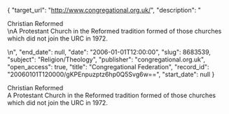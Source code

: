 {
  "target_url": "http://www.congregational.org.uk/", 
  "description": "<p>Christian Reformed<br />\nA Protestant Church in the Reformed tradition formed of those churches which did not join the URC in 1972.</p>\n", 
  "end_date": null, 
  "date": "2006-01-01T12:00:00", 
  "slug": 8683539, 
  "subject": "Religion/Theology", 
  "publisher": "congregational.org.uk", 
  "open_access": true, 
  "title": "Congregational Federation", 
  "record_id": "20060101T120000/gKPEnpuzptz6hp0Q5Svg6w==", 
  "start_date": null
}

<p>Christian Reformed<br />
A Protestant Church in the Reformed tradition formed of those churches which did not join the URC in 1972.</p>
